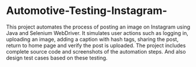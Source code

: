 # Automotive-Testing-Instagram-
This project automates the process of posting an image on Instagram using Java and Selenium WebDriver. It simulates user actions such as logging in, uploading an image, adding a caption with hash tags, sharing the post, return to home page and verify the post is uploaded. The project includes complete source code and screenshots of the automation steps.
And also design test cases based on these testing.
